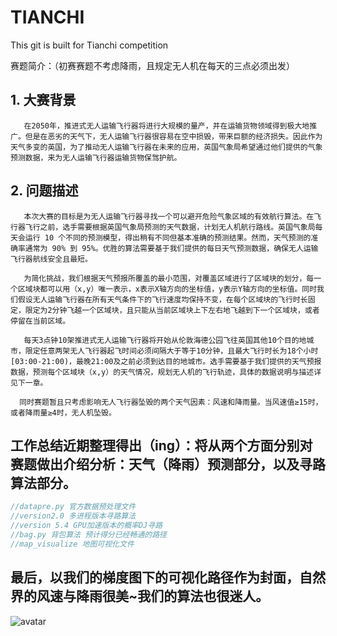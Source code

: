 # TIANCHI
This git is built for Tianchi competition

赛题简介：（初赛赛题不考虑降雨，且规定无人机在每天的三点必须出发）
## 1. 大赛背景

       在2050年，推进式无人运输飞行器将进行大规模的量产，并在运输货物领域得到极大地推广。但是在恶劣的天气下，无人运输飞行器很容易在空中损毁，带来巨额的经济损失。因此作为天气多变的英国，为了推动无人运输飞行器在未来的应用，英国气象局希望通过他们提供的气象预测数据，来为无人运输飞行器运输货物保驾护航。

 

## 2. 问题描述

       本次大赛的目标是为无人运输飞行器寻找一个可以避开危险气象区域的有效航行算法。在飞行器飞行之前，选手需要根据英国气象局预测的天气数据，计划无人机航行路线。英国气象局每天会运行 10 个不同的预测模型，得出稍有不同但基本准确的预测结果。然而，天气预测的准确率通常为 90% 到 95%。优胜的算法需要基于我们提供的每日天气预测数据，确保无人运输飞行器航线安全且最短。

       为简化挑战，我们根据天气预报所覆盖的最小范围，对覆盖区域进行了区域块的划分，每一个区域块都可以用（x,y）唯一表示，x表示X轴方向的坐标值，y表示Y轴方向的坐标值。同时我们假设无人运输飞行器在所有天气条件下的飞行速度均保持不变，在每个区域块的飞行时长固定，限定为2分钟飞越一个区域块，且只能从当前区域块上下左右地飞越到下一个区域块，或者停留在当前区域。

       每天3点钟10架推进式无人运输飞行器将开始从伦敦海德公园飞往英国其他10个目的地城市，限定任意两架无人飞行器起飞时间必须间隔大于等于10分钟，且最大飞行时长为18个小时 [03:00-21:00)，最晚21:00及之前必须到达目的地城市。选手需要基于我们提供的天气预报数据，预测每个区域块（x,y）的天气情况，规划无人机的飞行轨迹，具体的数据说明与描述详见下一章。

      同时赛题暂且只考虑影响无人飞行器坠毁的两个天气因素：风速和降雨量。当风速值≥15时，或者降雨量≥4时，无人机坠毁。


## 工作总结近期整理得出（ing）：将从两个方面分别对赛题做出介绍分析：天气（降雨）预测部分，以及寻路算法部分。
```java
//datapre.py 官方数据预处理文件
//version2.0 多进程版本寻路算法
//version 5.4 GPU加速版本的概率DJ寻路
//bag.py 背包算法 预计得分已经畅通的路径
//map_visualize 地图可视化文件
```
## 最后，以我们的梯度图下的可视化路径作为封面，自然界的风速与降雨很美~我们的算法也很迷人。

![avatar](https://github.com/luozheming/TIANCHI/blob/master/wind_rainfall_grid_view.jpg)
